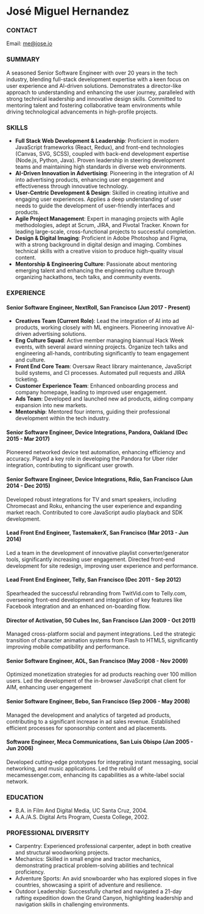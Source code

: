 # José Miguel Hernandez

### CONTACT
Email: [me@jose.io](mailto:me@jose.io)

### SUMMARY
A seasoned Senior Software Engineer with over 20 years in the tech industry, blending full-stack development expertise with a keen focus on user experience and AI-driven solutions. Demonstrates a director-like approach to understanding and enhancing the user journey, paralleled with strong technical leadership and innovative design skills. Committed to mentoring talent and fostering collaborative team environments while driving technological advancements in high-profile projects.

### SKILLS
- **Full Stack Web Development & Leadership**: Proficient in modern JavaScript frameworks (React, Redux), and front-end technologies (Canvas, SVG, SCSS), coupled with back-end development expertise (Node.js, Python, Java). Proven leadership in steering development teams and maintaining high standards in diverse web environments.
- **AI-Driven Innovation in Advertising**: Pioneering in the integration of AI into advertising products, enhancing user engagement and effectiveness through innovative technology.
- **User-Centric Development & Design**: Skilled in creating intuitive and engaging user experiences. Applies a deep understanding of user needs to guide the development of user-friendly interfaces and products.
- **Agile Project Management**: Expert in managing projects with Agile methodologies, adept at Scrum, JIRA, and Pivotal Tracker. Known for leading large-scale, cross-functional projects to successful completion.
- **Design & Digital Imaging**: Proficient in Adobe Photoshop and Figma, with a strong background in digital design and imaging. Combines technical skills with a creative vision to produce high-quality visual content.
- **Mentorship & Engineering Culture**: Passionate about mentoring emerging talent and enhancing the engineering culture through organizing hackathons, tech talks, and community events.

### EXPERIENCE

#### Senior Software Engineer, NextRoll, San Francisco (Jun 2017 - Present)
- **Creatives Team (Current Role)**: Lead the integration of AI into ad products, working closely with ML engineers. Pioneering innovative AI-driven advertising solutions.
- **Eng Culture Squad**: Active member managing biannual Hack Week events, with several award winning projects. Organize tech talks and engineering all-hands, contributing significantly to team engagement and culture.
- **Front End Core Team**: Oversaw React library maintenance, JavaScript build systems, and CI processes. Automated pull requests and JIRA ticketing.
- **Customer Experience Team**: Enhanced onboarding process and company homepage, leading to improved user engagement.
- **Ads Team**: Developed and launched new ad products, aiding company expansion into new markets.
- **Mentorship**: Mentored four interns, guiding their professional development within the tech industry.

#### Senior Software Engineer, Device Integrations, Pandora, Oakland (Dec 2015 - Mar 2017)
Pioneered networked device test automation, enhancing efficiency and accuracy. Played a key role in developing the Pandora for Uber rider integration, contributing to significant user growth.

#### Senior Software Engineer, Device Integrations, Rdio, San Francisco (Jun 2014 - Dec 2015)
Developed robust integrations for TV and smart speakers, including Chromecast and Roku, enhancing the user experience and expanding market reach. Contributed to core JavaScript audio playback and SDK development.

#### Lead Front End Engineer, TastemakerX, San Francisco (Mar 2013 - Jun 2014)
Led a team in the development of innovative playlist converter/generator tools, significantly increasing user engagement. Directed front-end development for site redesign, improving user experience and performance.

#### Lead Front End Engineer, Telly, San Francisco (Dec 2011 - Sep 2012)
Spearheaded the successful rebranding from TwitVid.com to Telly.com, overseeing front-end development and integration of key features like Facebook integration and an enhanced on-boarding flow.

#### Director of Activation, 50 Cubes Inc, San Francisco (Jan 2009 - Oct 2011)
Managed cross-platform social and payment integrations. Led the strategic transition of character animation systems from Flash to HTML5, significantly improving mobile compatibility and performance.

#### Senior Software Engineer, AOL, San Francisco (May 2008 - Nov 2009)
Optimized monetization strategies for ad products reaching over 100 million users. Led the development of the in-browser JavaScript chat client for AIM, enhancing user engagement

#### Senior Software Engineer, Bebo, San Francisco (Sep 2006 - May 2008)
Managed the development and analytics of targeted ad products, contributing to a significant increase in ad sales revenue. Established efficient processes for sponsorship content and ad placements.

#### Software Engineer, Meca Communications, San Luis Obispo (Jan 2005 - Jun 2006)
Developed cutting-edge prototypes for integrating instant messaging, social networking, and music applications. 
Led the rebuild of mecamessenger.com, enhancing its capabilities as a white-label social network.

### EDUCATION
- B.A. in Film And Digital Media, UC Santa Cruz, 2004.
- A.A./A.S. Digital Arts Program, Cuesta College, 2002.

### PROFESSIONAL DIVERSITY
- Carpentry: Experienced professional carpenter, adept in both creative and structural woodworking projects.
- Mechanics: Skilled in small engine and tractor mechanics, demonstrating practical problem-solving abilities and technical proficiency.
- Adventure Sports: An avid snowboarder who has explored slopes in five countries, showcasing a spirit of adventure and resilience.
- Outdoor Leadership: Successfully charted and navigated a 21-day rafting expedition down the Grand Canyon, highlighting leadership and navigation skills in challenging environments.
